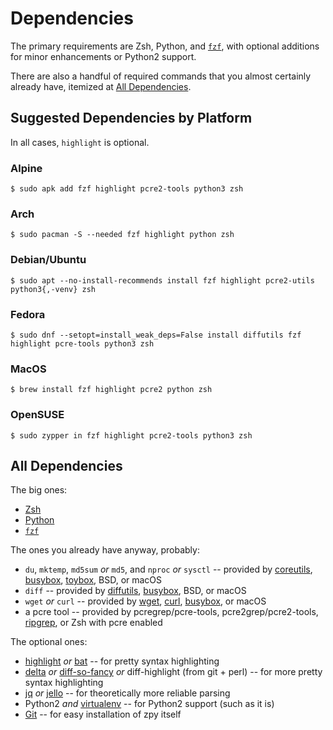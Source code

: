 # Dependencies

The primary requirements are Zsh, Python, and [`fzf`](https://github.com/junegunn/fzf),
with optional additions for minor enhancements or Python2 support.

There are also a handful of required commands that you almost certainly already have,
itemized at [All Dependencies](deps.md#all-dependencies).

## Suggested Dependencies by Platform

In all cases, `highlight` is optional.

### Alpine

```console
$ sudo apk add fzf highlight pcre2-tools python3 zsh
```

### Arch

```console
$ sudo pacman -S --needed fzf highlight python zsh
```

### Debian/Ubuntu

```console
$ sudo apt --no-install-recommends install fzf highlight pcre2-utils python3{,-venv} zsh
```

### Fedora

```console
$ sudo dnf --setopt=install_weak_deps=False install diffutils fzf highlight pcre-tools python3 zsh
```

### MacOS

```console
$ brew install fzf highlight pcre2 python zsh
```

### OpenSUSE

```console
$ sudo zypper in fzf highlight pcre2-tools python3 zsh
```

## All Dependencies

The big ones:

- [Zsh](https://repology.org/project/zsh/versions)
- [Python](https://repology.org/project/python/versions)
- [`fzf`](https://github.com/junegunn/fzf)

The ones you already have anyway, probably:

- `du`, `mktemp`, `md5sum` *or* `md5`, and `nproc` *or* `sysctl` -- provided by
  [coreutils](https://repology.org/project/coreutils/versions),
  [busybox](https://repology.org/project/busybox/versions),
  [toybox](https://repology.org/project/toybox/versions),
  BSD,
  or macOS
- `diff` -- provided by
  [diffutils](https://repology.org/project/diffutils/versions),
  [busybox](https://repology.org/project/busybox/versions),
  BSD,
  or macOS
- `wget` *or* `curl` -- provided by
  [wget](https://repology.org/project/wget/versions),
  [curl](https://repology.org/project/curl/versions),
  [busybox](https://repology.org/project/busybox/versions),
  or macOS
- a pcre tool -- provided by
  pcregrep/pcre-tools,
  pcre2grep/pcre2-tools,
  [ripgrep](https://repology.org/project/ripgrep/versions),
  or Zsh with pcre enabled

The optional ones:

- [highlight](https://repology.org/project/highlight/versions)
  *or* [bat](https://repology.org/project/bat/versions)
  -- for pretty syntax highlighting
- [delta](https://repology.org/project/git-delta/versions)
  *or* [diff-so-fancy](https://repology.org/project/diff-so-fancy/versions)
  *or* diff-highlight (from git + perl)
  -- for more pretty syntax highlighting
- [jq](https://repology.org/project/jq/versions)
  *or* [jello](https://pypi.org/project/jello/)
  -- for theoretically more reliable parsing
- Python2 *and* [virtualenv](https://repology.org/project/python:virtualenv/versions)
  -- for Python2 support (such as it is)
- [Git](https://git-scm.com/)
  -- for easy installation of zpy itself
